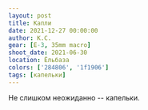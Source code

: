```yaml
---
layout: post
title: Капли
date: 2021-12-27 00:00:00
author: К.С.
gear: [E-3, 35mm macro]
shoot_date: 2021-06-30
location: Ёльбаза
colors: ['284806', '1f1906']
tags: [капельки]
---
```

Не слишком неожиданно -- капельки.
